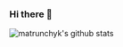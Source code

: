 ### Hi there 👋

<!--
Here are some ideas to get you started:

- 🔭 I’m currently working on ...
- 🌱 I’m currently learning 
- 👯 I’m looking to collaborate on ...
- 🤔 I’m looking for help with ...
- 💬 Ask me about ...
- 📫 How to reach me: ...
- 😄 Pronouns: ...
- ⚡ Fun fact: ...
-->

![matrunchyk's github stats](https://github-readme-stats.vercel.app/api?username=matrunchyk&show_icons=true&title_color=fff&icon_color=79ff97&text_color=9f9f9f&bg_color=151515)

